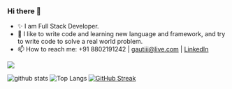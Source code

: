 ### Hi there 👋

- ✨ I am Full Stack Developer.
- 🔭 I like to write code and learning new language and framework, and try to write code to solve a real world problem. 
- 📫 How to reach me: +91 8802191242 | gautiii@live.com |  [LinkedIn](https://linkedin.com/in/gautam-jha)



![](https://komarev.com/ghpvc/?username=gautam-jha)

![github stats](https://github-readme-stats.vercel.app/api?username=gautam-jha&show_icons=true&count_private=true&theme=tokyonight&bg_color=ffffff00&hide_border=true)
![Top Langs](https://github-readme-stats.vercel.app/api/top-langs/?username=gautam-jha&layout=compact&theme=tokyonight&bg_color=ffffff00&hide_border=true)
[![GitHub Streak](http://github-readme-streak-stats.herokuapp.com?user=gautam-jha&theme=tokyonight&background=ffffff00&hide_border=true)](https://github.com/gautam-jha/)
<!--
**gautam-jha/gautam-jha** is a ✨ _special_ ✨ repository because its `README.md` (this file) appears on your GitHub profile.

Here are some ideas to get you started:

- 🔭 I’m currently working on ...
- 🌱 I’m currently learning ...
- 👯 I’m looking to collaborate on ...
- 🤔 I’m looking for help with ...
- 💬 Ask me about ...
- 📫 How to reach me: ...
- 😄 Pronouns: ...
- ⚡ Fun fact: ...
-->
